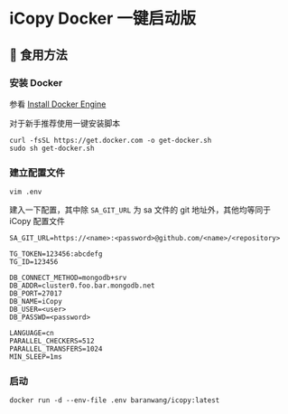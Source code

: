 # iCopy Docker 一键启动版

## 🍚 食用方法

### 安装 Docker

参看 [Install Docker Engine](https://docs.docker.com/engine/install/)

对于新手推荐使用一键安装脚本

```shell
curl -fsSL https://get.docker.com -o get-docker.sh
sudo sh get-docker.sh
```

### 建立配置文件

```shell
vim .env
```

建入一下配置，其中除 `SA_GIT_URL` 为 sa 文件的 git 地址外，其他均等同于 iCopy 配置文件

```env
SA_GIT_URL=https://<name>:<password>@github.com/<name>/<repository>

TG_TOKEN=123456:abcdefg
TG_ID=123456

DB_CONNECT_METHOD=mongodb+srv
DB_ADDR=cluster0.foo.bar.mongodb.net
DB_PORT=27017
DB_NAME=iCopy
DB_USER=<user>
DB_PASSWD=<password>

LANGUAGE=cn
PARALLEL_CHECKERS=512
PARALLEL_TRANSFERS=1024
MIN_SLEEP=1ms
```

### 启动

```shell
docker run -d --env-file .env baranwang/icopy:latest
```
